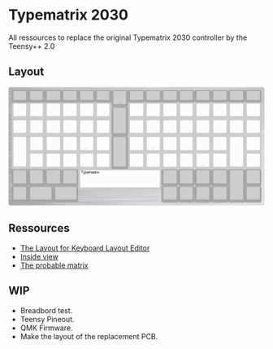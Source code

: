 # Typematrix 2030

All ressources to replace the original Typematrix 2030 controller by the Teensy++ 2.0

## Layout

![Layout](keyboard-layout.png)

## Ressources

- [The Layout for Keyboard Layout Editor](keyboard-layout.json)
- [Inside view](./inside/)
- [The probable matrix](./firmware/matrix.md)

## WIP

- Breadbord test.
- Teensy Pineout.
- QMK Firmware.
- Make the layout of the replacement PCB.